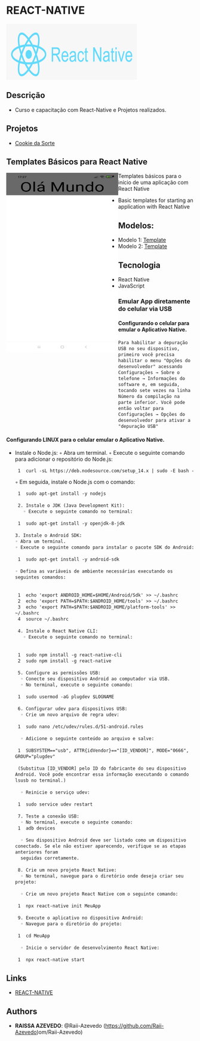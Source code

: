 # REACT-NATIVE
<a href="url"><img src="https://github.com/Raii-Azevedo/REACT-NATIVE/blob/master/download.png" align="center" height="150" width="350" ></a>
 
## Descrição
- Curso e capacitação com React-Native e Projetos realizados.

## Projetos
- [Cookie da Sorte](https://github.com/Raii-Azevedo/biscoito-da-sorte/tree/master)


## Templates Básicos para React Native
<a href="url"><img src="https://github.com/Raii-Azevedo/Template-basico-react-native/blob/main/WhatsApp%20Image%202021-06-18%20at%2017.27.31.jpeg" align="left" height="480" width="300" ></a>
 
 - Templates básicos para o início de uma aplicação com React Native
 
 - Basic templates for starting an application with React Native
 
## Modelos:

- Modelo 1: [Template](https://github.com/Raii-Azevedo/Template-basico-react-native/blob/main/template.js)
- Modelo 2: [Template](https://github.com/Raii-Azevedo/Template-basico-react-native/blob/main/App.js)
 
## Tecnologia
 - React Native
 - JavaScript
 
### Emular App diretamente do celular via USB
#### Configurando o celular para emular o Aplicativo Native.
    
    Para habilitar a depuração USB no seu dispositivo, primeiro você precisa habilitar o menu "Opções do desenvolvedor" acessando Configurações → Sobre o
    telefone → Informações do software e, em seguida, tocando sete vezes na linha Número da compilação na parte inferior. Você pode então voltar para
    Configurações → Opções do desenvolvedor para ativar a "depuração USB"
 
#### Configurando LINUX para o celular emular o Aplicativo Native.
   - Instale o Node.js:
        ◦ Abra um terminal.
        ◦ Execute o seguinte comando para adicionar o repositório do Node.js:
          
          1  curl -sL https://deb.nodesource.com/setup_14.x | sudo -E bash -
          
        ◦ Em seguida, instale o Node.js com o comando:
          
          1  sudo apt-get install -y nodejs
          
          2. Instale o JDK (Java Development Kit):
            ◦ Execute o seguinte comando no terminal:
          
          1  sudo apt-get install -y openjdk-8-jdk
          
         3. Instale o Android SDK:
         ◦ Abra um terminal.
         ◦ Execute o seguinte comando para instalar o pacote SDK do Android:
          
          1  sudo apt-get install -y android-sdk
          
         ◦ Defina as variáveis de ambiente necessárias executando os seguintes comandos:
          
          
          1  echo 'export ANDROID_HOME=$HOME/Android/Sdk' >> ~/.bashrc
          2  echo 'export PATH=$PATH:$ANDROID_HOME/tools' >> ~/.bashrc
          3  echo 'export PATH=$PATH:$ANDROID_HOME/platform-tools' >> ~/.bashrc
          4  source ~/.bashrc
          
          4. Instale o React Native CLI:
            ◦ Execute o seguinte comando no terminal:
          
          
          1  sudo npm install -g react-native-cli
          2  sudo npm install -g react-native
          
          5. Configure as permissões USB:
           ◦ Conecte seu dispositivo Android ao computador via USB.
           ◦ No terminal, execute o seguinte comando:
          
          1  sudo usermod -aG plugdev $LOGNAME
          
          6. Configurar udev para dispositivos USB:
           ◦ Crie um novo arquivo de regra udev:
          
          1  sudo nano /etc/udev/rules.d/51-android.rules
          
           ◦ Adicione o seguinte conteúdo ao arquivo e salve:
          
          1  SUBSYSTEM=="usb", ATTR{idVendor}=="[ID_VENDOR]", MODE="0666", GROUP="plugdev"
          
          (Substitua [ID_VENDOR] pelo ID do fabricante do seu dispositivo Android. Você pode encontrar essa informação executando o comando lsusb no terminal.)
          
           ◦ Reinicie o serviço udev:
          
          1  sudo service udev restart
          
          7. Teste a conexão USB:
           ◦ No terminal, execute o seguinte comando:
          1  adb devices
          
           ◦ Seu dispositivo Android deve ser listado como um dispositivo conectado. Se ele não estiver aparecendo, verifique se as etapas anteriores foram
           seguidas corretamente.
          
          8. Crie um novo projeto React Native:
           ◦ No terminal, navegue para o diretório onde deseja criar seu projeto:
          
           ◦ Crie um novo projeto React Native com o seguinte comando:
          
          1  npx react-native init MeuApp
          
          9. Execute o aplicativo no dispositivo Android:
           ◦ Navegue para o diretório do projeto:
          
          1  cd MeuApp
          
           ◦ Inicie o servidor de desenvolvimento React Native:
          
          1  npx react-native start

## Links
 
  - [REACT-NATIVE](https://github.com/Raii-Azevedo/REACT-NATIVE)
 
 
## Authors
 
* **RAISSA AZEVEDO**: @Raii-Azevedo (https://github.com/Raii-Azevedo)om/Raii-Azevedo)
 
 

